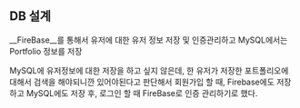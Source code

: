 ## DB 설계

__FireBase__를 통해서 유저에 대한 유저 정보 저장 및 인증관리하고 MySQL에서는 Portfolio 정보를 저장

MySQL에 유저정보에 대한 저장을 하고 싶지 않은데, 한 유저가 저장한 포트폴리오에 대해서 검색을 해야되니깐 있어야된다고 판단해서 회원가입 할 때, Firebase에도 저장하고 MySQL에도 저장 후, 로그인 할 때 FireBase로 인증 관리하기로 했다.